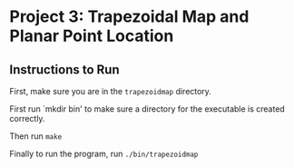 # Project 3: Trapezoidal Map and Planar Point Location

## Instructions to Run

First, make sure you are in the `trapezoidmap` directory.

First run `mkdir bin' to make sure a directory for the executable is created correctly.

Then run `make`

Finally to run the program, run `./bin/trapezoidmap`



